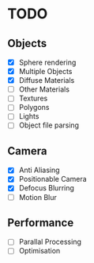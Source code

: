 # TODO

## Objects

- [x] Sphere rendering
- [x] Multiple Objects
- [x] Diffuse Materials
- [ ] Other Materials
- [ ] Textures
- [ ] Polygons
- [ ] Lights
- [ ] Object file parsing

## Camera

- [x] Anti Aliasing
- [x] Positionable Camera
- [x] Defocus Blurring
- [ ] Motion Blur

## Performance

- [ ] Parallal Processing
- [ ] Optimisation
